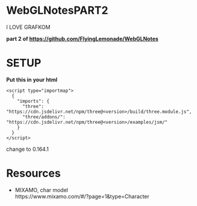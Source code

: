 # WebGLNotesPART2
I LOVE GRAFKOM


<b>part 2 of https://github.com/FlyingLemonade/WebGLNotes</b>

# SETUP

<b>Put this in your html </b>
```
<script type="importmap">
  {
    "imports": {
      "three": "https://cdn.jsdelivr.net/npm/three@<version>/build/three.module.js",
      "three/addons/": "https://cdn.jsdelivr.net/npm/three@<version>/examples/jsm/"
    }
  }
</script>
```

change <version> to 0.164.1


# Resources
<ul>
  <li>MIXAMO, char model</li>
  https://www.mixamo.com/#/?page=1&type=Character
</ul>



